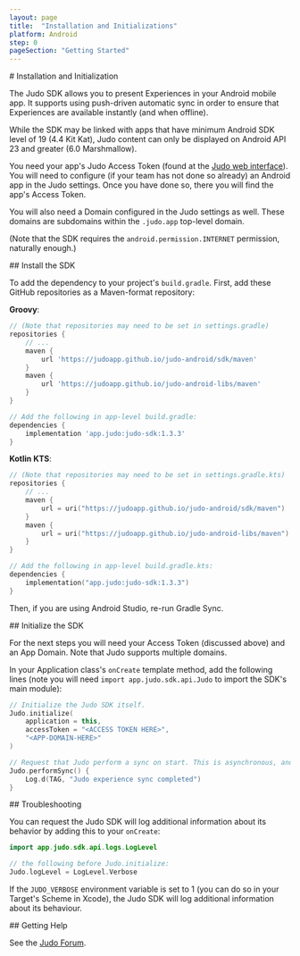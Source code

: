 ```yaml
---
layout: page
title:  "Installation and Initializations"
platform: Android
step: 0
pageSection: "Getting Started"
---
```

<section id="{{ page.title | slugify }}" markdown=1>
# Installation and Initialization

The Judo SDK allows you to present Experiences in your Android mobile app. It supports using push-driven automatic sync in order to ensure that Experiences are available instantly (and when offline).

While the SDK may be linked with apps that have minimum Android SDK level of 19 (4.4 Kit Kat), Judo content can only be displayed on Android API 23 and greater (6.0 Marshmallow).

You need your app's Judo Access Token (found at the [Judo web interface](https://www.judo.app/login)).  You will need to configure (if your team has not done so already) an Android app in the Judo settings. Once you have done so, there you will find the app's Access Token.

You will also need a Domain configured in the Judo settings as well. These domains are subdomains within the `.judo.app` top-level domain.

(Note that the SDK requires the `android.permission.INTERNET` permission, naturally enough.)
</section>
<section id="install-the-sdk" markdown=1>
## Install the SDK

To add the dependency to your project's `build.gradle`. First, add these GitHub repositories as a Maven-format repository:

**Groovy**:
```groovy
// (Note that repositories may need to be set in settings.gradle)
repositories {
    // ...
    maven {
        url 'https://judoapp.github.io/judo-android/sdk/maven'
    }
    maven {
        url 'https://judoapp.github.io/judo-android-libs/maven'
    }
}

// Add the following in app-level build.gradle:
dependencies {
    implementation 'app.judo:judo-sdk:1.3.3'
}
```

**Kotlin KTS**:

```kotlin
// (Note that repositories may need to be set in settings.gradle.kts)
repositories {
    // ...
    maven {
        url = uri("https://judoapp.github.io/judo-android/sdk/maven")
    }
    maven {
        url = uri("https://judoapp.github.io/judo-android-libs/maven")
    }
}

// Add the following in app-level build.gradle.kts:
dependencies {
    implementation("app.judo:judo-sdk:1.3.3")
}
```

Then, if you are using Android Studio, re-run Gradle Sync.
</section>
<section id="initialize-the-sdk" markdown=1>
## Initialize the SDK

For the next steps you will need your Access Token (discussed above) and an App Domain. Note that Judo supports multiple domains.

In your Application class's `onCreate` template method, add the following lines (note you will need `import app.judo.sdk.api.Judo` to import the SDK's main module):

```kotlin
// Initialize the Judo SDK itself.
Judo.initialize(
    application = this,
    accessToken = "<ACCESS TOKEN HERE>",
    "<APP-DOMAIN-HERE>"
)

// Request that Judo perform a sync on start. This is asynchronous, and in the event of no pending updates will consist of only a small, single HTTP request.
Judo.performSync() {
    Log.d(TAG, "Judo experience sync completed")
}
```
</section>
<section id="troubleshooting" markdown=1>
## Troubleshooting

You can request the Judo SDK will log additional information about its behavior by adding this to your `onCreate`:

```kotlin
import app.judo.sdk.api.logs.LogLevel

// the following before Judo.initialize:
Judo.logLevel = LogLevel.Verbose
```

If the `JUDO_VERBOSE` environment variable is set to 1 (you can do so in your Target's Scheme in Xcode), the Judo SDK will log additional information about its behaviour.
</section>
<section id="getting-help" markdown=1>
## Getting Help

See the [Judo Forum](https://forum.judo.app/c/sdk-integration).
</section>